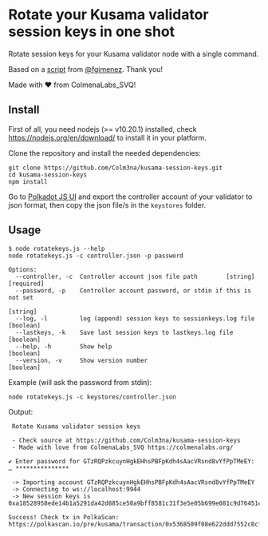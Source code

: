 # Rotate your Kusama validator session keys in one shot

Rotate session keys for your Kusama validator node with a single command.

Based on a [script](https://paste.ubuntu.com/p/MhKM8vjVcD/) from [@fgimenez](https://github.com/fgimenez). Thank you!

Made with ❤️ from ColmenaLabs_SVQ!

## Install

First of all, you need nodejs (>= v10.20.1) installed, check https://nodejs.org/en/download/ to install it in your platform.

Clone the repository and install the needed dependencies:

```
git clone https://github.com/Colm3na/kusama-session-keys.git
cd kusama-session-keys
npm install
```

Go to [Polkadot JS UI](https://polkadot.js.org/apps/#/accounts) and export the controller account of your validator to json format, then copy the json file/s in the `keystores` folder.

## Usage

```
$ node rotatekeys.js --help
node rotatekeys.js -c controller.json -p password

Options:
  --controller, -c  Controller account json file path        [string] [required]
  --password, -p    Controller account password, or stdin if this is not set
                                                                        [string]
  --log, -l         log (append) session keys to sessionkeys.log file  [boolean]
  --lastkeys, -k    Save last session keys to lastkeys.log file        [boolean]
  --help, -h        Show help                                          [boolean]
  --version, -v     Show version number                                [boolean]
```

Example (will ask the password from stdin):

```
node rotatekeys.js -c keystores/controller.json
```

Output:

```
 Rotate Kusama validator session keys

 - Check source at https://github.com/Colm3na/kusama-session-keys
 - Made with love from ColmenaLabs_SVQ https://colmenalabs.org/

✔ Enter password for GTzRQPzkcuynHgkEHhsPBFpKdh4sAacVRsnd8vYfPpTMeEY: … ***************

 -> Importing account GTzRQPzkcuynHgkEHhsPBFpKdh4sAacVRsnd8vYfPpTMeEY
 -> Connecting to ws://localhost:9944
 -> New session keys is 0xa18528958ede14b1a5291da42d885ce50a9bff8581c31f3e5e05b699e081c9d76451c394e0c68c1ffc2a11d7d7465126b434c58f8fcf305de2fc76c94a218b55a85dbc2306f43798deb72e9688fa18d5ba8c1a646f2a140accd3cfcc39bdb90a1e998e6ec3cea48a831485a67df264f33bccc27fa5bb1bb3646b0f1002b7fe389c42f566a3f1fd22d090a1fc5f2373661d1f213d9562a44d5e7daf16eb0e3a12

Success! Check tx in PolkaScan: https://polkascan.io/pre/kusama/transaction/0x5368509f08e622ddd7552c8cf73a306e7d8672688d9ff8f790c42831652f6130

```
